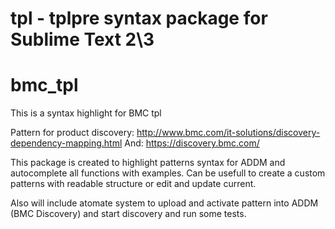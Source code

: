 tpl - tplpre syntax package for Sublime Text 2\3
=====================================
# bmc_tpl
This is a syntax highlight for BMC tpl

Pattern for product discovery: http://www.bmc.com/it-solutions/discovery-dependency-mapping.html
And: https://discovery.bmc.com/

This package is created to highlight patterns syntax for ADDM and autocomplete all functions with examples.
Can be usefull to create a custom patterns with readable structure or edit and update current.

Also will include atomate system to upload and activate pattern into ADDM (BMC Discovery) and start discovery and run some tests.
